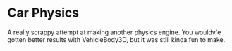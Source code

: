 # Car Physics
 
A really scrappy attempt at making another physics engine.
You wouldv'e gotten better results with VehicleBody3D, but it was still kinda fun to make.
